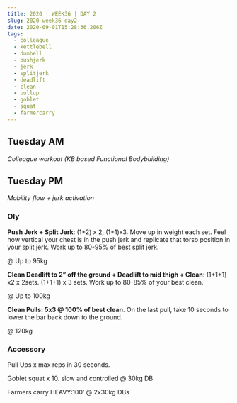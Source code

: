 ```yaml
---
title: 2020 | WEEK36 | DAY 2
slug: 2020-week36-day2
date: 2020-09-01T15:28:36.206Z
tags:
  - colleague
  - kettlebell
  - dumbell
  - pushjerk
  - jerk
  - splitjerk
  - deadlift
  - clean
  - pullup
  - goblet
  - squat
  - farmercarry
---
```

## Tuesday AM

*Colleague workout (KB based Functional Bodybuilding)*

## Tuesday PM

*Mobility flow + jerk activation*

### Oly

**Push Jerk + Split Jerk**: (1+2) x 2, (1+1)x3. Move up in weight each set. Feel how vertical your chest is in the push jerk and replicate that torso position in your split jerk. Work up to 80-95% of best split jerk.

@ Up to 95kg

**Clean Deadlift to 2” off the ground + Deadlift to mid thigh + Clean**: (1+1+1) x2 x 2sets. (1+1+1) x 3 sets. Work up to 80-85% of your best clean.

@ Up to 100kg

**Clean Pulls: 5x3 @ 100% of best clean**. On the last pull, take 10 seconds to lower the bar back down to the ground.

@ 120kg

### Accessory

Pull Ups x max reps in 30 seconds.

Goblet squat x 10. slow and controlled @ 30kg DB

Farmers carry HEAVY:100’ @ 2x30kg DBs